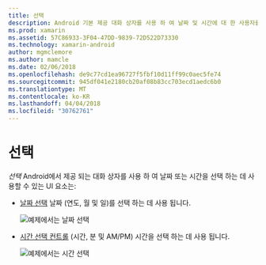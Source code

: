 ```yaml
---
title: 선택
description: Android 기본 제공 대화 상자를 사용 하 여 날짜 및 시간에 대 한 사용자를 쿼리할 수
ms.prod: xamarin
ms.assetid: 57C86933-3F04-47DD-9839-72D522D73330
ms.technology: xamarin-android
author: mgmclemore
ms.author: mamcle
ms.date: 02/06/2018
ms.openlocfilehash: de9c77cd1ea96727f5fbf10d11ff99c0aec5fe74
ms.sourcegitcommit: 945df041e2180cb20af08b83cc703ecd1aedc6b0
ms.translationtype: MT
ms.contentlocale: ko-KR
ms.lasthandoff: 04/04/2018
ms.locfileid: "30762761"
---
```

# <a name="pickers"></a>선택


*선택* Android에서 제공 되는 대화 상자를 사용 하 여 날짜 또는 시간을 선택 하는 데 사용할 수 있는 UI 요소는:

-   [날짜 선택](~/android/user-interface/controls/pickers/date-picker.md) 날짜 (연도, 월 및 일)를 선택 하는 데 사용 됩니다.

    ![예제에서는 날짜 선택](images/date-picker.png)

-   [시간 선택 컨트롤](~/android/user-interface/controls/pickers/time-picker.md) (시간, 분 및 AM/PM) 시간을 선택 하는 데 사용 됩니다.

    ![예제에서는 시간 선택](images/time-picker.png)
